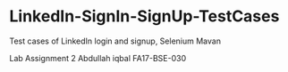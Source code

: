 # LinkedIn-SignIn-SignUp-TestCases
Test cases of LinkedIn login and signup, Selenium Mavan


Lab Assignment 2 
Abdullah iqbal
FA17-BSE-030
